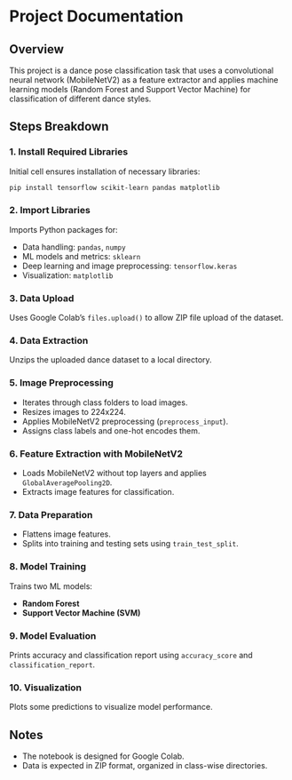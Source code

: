 # Project Documentation

## Overview
This project is a dance pose classification task that uses a convolutional neural network (MobileNetV2) as a feature extractor and applies machine learning models (Random Forest and Support Vector Machine) for classification of different dance styles.

## Steps Breakdown

### 1. Install Required Libraries
Initial cell ensures installation of necessary libraries:
```bash
pip install tensorflow scikit-learn pandas matplotlib
```

### 2. Import Libraries
Imports Python packages for:
- Data handling: `pandas`, `numpy`
- ML models and metrics: `sklearn`
- Deep learning and image preprocessing: `tensorflow.keras`
- Visualization: `matplotlib`

### 3. Data Upload
Uses Google Colab’s `files.upload()` to allow ZIP file upload of the dataset.

### 4. Data Extraction
Unzips the uploaded dance dataset to a local directory.

### 5. Image Preprocessing
- Iterates through class folders to load images.
- Resizes images to 224x224.
- Applies MobileNetV2 preprocessing (`preprocess_input`).
- Assigns class labels and one-hot encodes them.

### 6. Feature Extraction with MobileNetV2
- Loads MobileNetV2 without top layers and applies `GlobalAveragePooling2D`.
- Extracts image features for classification.

### 7. Data Preparation
- Flattens image features.
- Splits into training and testing sets using `train_test_split`.

### 8. Model Training
Trains two ML models:
- **Random Forest**
- **Support Vector Machine (SVM)**

### 9. Model Evaluation
Prints accuracy and classification report using `accuracy_score` and `classification_report`.

### 10. Visualization
Plots some predictions to visualize model performance.

## Notes
- The notebook is designed for Google Colab.
- Data is expected in ZIP format, organized in class-wise directories.